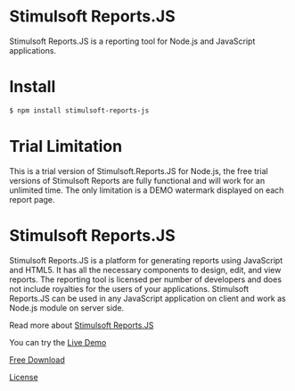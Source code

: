 # Stimulsoft Reports.JS
Stimulsoft Reports.JS is a reporting tool for Node.js and JavaScript applications.

# Install
```sh
$ npm install stimulsoft-reports-js
```

# Trial Limitation
This is a trial version of Stimulsoft.Reports.JS for Node.js, the free trial versions of Stimulsoft Reports are fully functional and will work for an unlimited time. The only limitation is a DEMO watermark displayed on each report page.

# Stimulsoft Reports.JS
Stimulsoft Reports.JS is a platform for generating reports using JavaScript and HTML5. It has all the necessary components to design, edit, and view reports. The reporting tool is licensed per number of developers and does not include royalties for the users of your applications. Stimulsoft Reports.JS can be used in any JavaScript application on client and work as Node.js module on server side.

Read more about [Stimulsoft Reports.JS](https://www.stimulsoft.com/en/products/reports-js)

You can try the [Live Demo](http://demo.stimulsoft.com/#Js)

[Free Download](https://www.stimulsoft.com/en/downloads)

[License](LICENSE.md)
